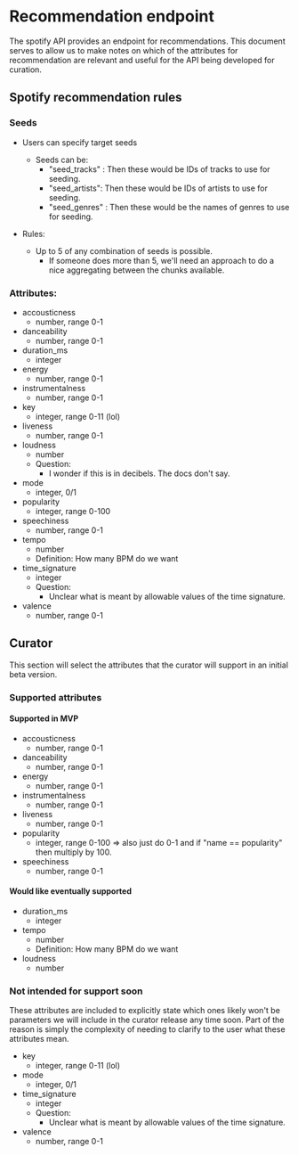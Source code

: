 # Recommendation endpoint

The spotify API provides an endpoint for recommendations. This document serves to allow us to make notes on which of the attributes for recommendation are relevant and useful for the API being developed for curation.

## Spotify recommendation rules

### Seeds
- Users can specify target seeds
    - Seeds can be:
        - "seed_tracks" : Then these would be IDs of tracks to use for seeding.
        - "seed_artists": Then these would be IDs of artists to use for seeding.
        - "seed_genres" : Then these would be the names of genres to use for seeding.

- Rules:
    - Up to 5 of any combination of seeds is possible.
        - If someone does more than 5, we'll need an approach to do a nice aggregating between the chunks available.


### Attributes:

- accousticness
    - number, range 0-1
- danceability
    - number, range 0-1
- duration_ms
    - integer
- energy
    - number, range 0-1
- instrumentalness
    - number, range 0-1
- key
    - integer, range 0-11 (lol)
- liveness
    - number, range 0-1
- loudness
    - number
    - Question:
        - I wonder if this is in decibels. The docs don't say.
- mode
    - integer, 0/1
- popularity
    - integer, range 0-100
- speechiness
    - number, range 0-1
- tempo
    - number
    - Definition: How many BPM do we want
- time_signature
    - integer
    - Question:
        - Unclear what is meant by allowable values of the time signature.
- valence
    - number, range 0-1

## Curator

This section will select the attributes that the curator will support in an initial beta version.

### Supported attributes 

#### Supported in MVP

- accousticness
    - number, range 0-1
- danceability
    - number, range 0-1
- energy
    - number, range 0-1
- instrumentalness
    - number, range 0-1
- liveness
    - number, range 0-1
- popularity
    - integer, range 0-100      => also just do 0-1 and if "name == popularity" then multiply by 100.
- speechiness
    - number, range 0-1
    
#### Would like eventually supported

- duration_ms
    - integer
- tempo
    - number
    - Definition: How many BPM do we want
- loudness
    - number

### Not intended for support soon

These attributes are included to explicitly state which ones likely won't be parameters we will include in the curator release any time soon. Part of the reason is simply the complexity of needing to clarify to the user what these attributes mean. 

- key
    - integer, range 0-11 (lol)
- mode
    - integer, 0/1
- time_signature
    - integer
    - Question:
        - Unclear what is meant by allowable values of the time signature.
- valence
    - number, range 0-1
